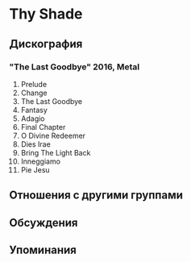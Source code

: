 # Thy Shade



## Дискография

### "The Last Goodbye" 2016, Metal

1. Prelude
2. Change
3. The Last Goodbye
4. Fantasy
5. Adagio
6. Final Chapter
7. O Divine Redeemer
8. Dies Irae
9. Bring The Light Back
10. Inneggiamo
11. Pie Jesu


## Отношения с другими группами


## Обсуждения


## Упоминания

